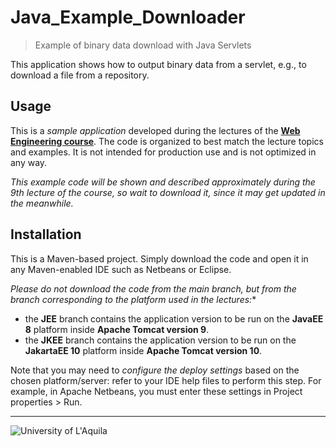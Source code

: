 # Java_Example_Downloader
> Example of binary data download with Java Servlets

This application shows how to output binary data from a servlet, e.g., to download a file from a repository.

## Usage

This is a *sample application* developed during the lectures of the  [**Web Engineering course**](https://webengineering-univaq.github.io). The code is organized to best match the lecture topics and examples. It is not intended for production use and is not optimized in any way. 

*This example code will be shown and described approximately during the 9th lecture of the course, so wait to download it, since it may get updated in the meanwhile.*

## Installation

This is a Maven-based project. Simply download the code and open it in any Maven-enabled IDE such as Netbeans or Eclipse. 

*Please do not download the code from the main branch, but from the branch corresponding to the platform used in the lectures:**
- the **JEE** branch contains the application version to be run on the **JavaEE 8** platform inside **Apache Tomcat version 9**. 
- the **JKEE** branch contains the application version to be run on the **JakartaEE 10** platform inside **Apache Tomcat version 10**. 

Note that you may need to *configure the deploy settings* based on the chosen platform/server: refer to your IDE help files to perform this step. For example, in Apache Netbeans, you must enter these settings in Project properties > Run.

---

![University of L'Aquila](https://www.disim.univaq.it/skins/aqua/img/logo2021-2.png)

